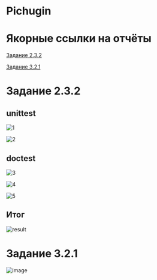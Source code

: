 # Pichugin

# Якорные ссылки на отчёты 

[Задание 2.3.2](#2.3.2)

[Задание 3.2.1](#3.2.1)

<a name="2.3.2"></a>
# Задание 2.3.2

## unittest

![1](https://user-images.githubusercontent.com/114404329/205512924-9ea24c38-69ce-4d96-a774-04cf1da7e018.PNG)

![2](https://user-images.githubusercontent.com/114404329/205512926-d48db4a6-2794-468d-b8c3-5de2663e8e9a.PNG)

## doctest

![3](https://user-images.githubusercontent.com/114404329/205512919-5c2e5b2c-4c97-4218-8db9-197073dc18b8.PNG)

![4](https://user-images.githubusercontent.com/114404329/205512920-042dd16f-324b-4ed1-b9bc-25027905207f.PNG)

![5](https://user-images.githubusercontent.com/114404329/205512922-8d61b4d9-4068-4ce8-a659-d860c25727ee.PNG)

## Итог 

![result](https://user-images.githubusercontent.com/114404329/205512923-f421d99e-8d2f-429e-907a-ec53a9444215.PNG)

<a name="3.2.1"></a>
# Задание 3.2.1 

![image](https://user-images.githubusercontent.com/114404329/206851597-c575158a-f1b4-4faa-8c4c-efcbfd3a212c.png)
